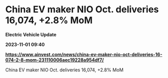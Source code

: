 # China EV maker NIO Oct. deliveries 16,074, +2.8% MoM
**Electric Vehicle Update**

**2023-11-01 09:40**

**https://www.ainvest.com/news/china-ev-maker-nio-oct-deliveries-16-074-2-8-mom-231110006aec19228a954df7/**

China EV maker NIO Oct. deliveries 16,074, +2.8% MoM